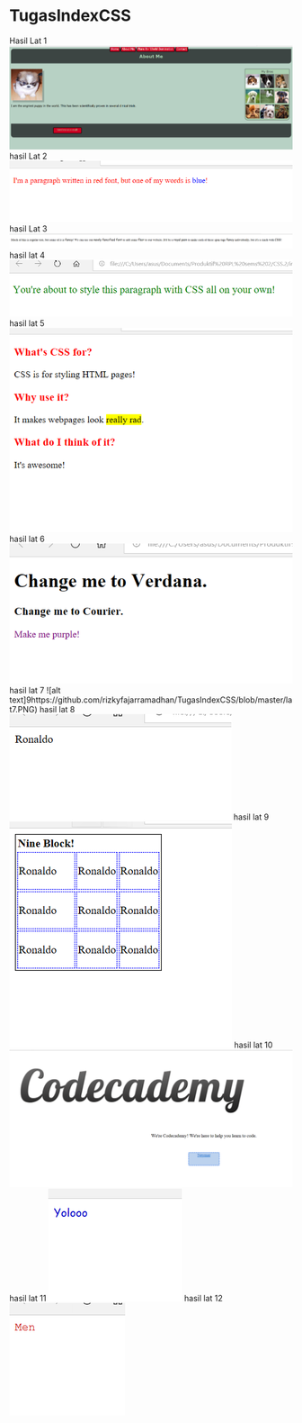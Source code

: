 # TugasIndexCSS
Hasil Lat 1
![alt text](https://github.com/rizkyfajarramadhan/TugasIndexCSS/blob/master/lat1.PNG)
hasil Lat 2
![alt text](https://github.com/rizkyfajarramadhan/TugasIndexCSS/blob/master/lat2.PNG)
hasil Lat 3
![alt text](https://github.com/rizkyfajarramadhan/TugasIndexCSS/blob/master/lat3.PNG)
hasil lat 4
![alt text](https://github.com/rizkyfajarramadhan/TugasIndexCSS/blob/master/lat4.PNG)
hasil lat 5
![alt text](https://github.com/rizkyfajarramadhan/TugasIndexCSS/blob/master/lat5.PNG)
hasil lat 6
![alt text](https://github.com/rizkyfajarramadhan/TugasIndexCSS/blob/master/lat6.PNG)
hasil lat 7
![alt text]9https://github.com/rizkyfajarramadhan/TugasIndexCSS/blob/master/lat7.PNG)
hasil lat 8
![alt text](https://github.com/rizkyfajarramadhan/TugasIndexCSS/blob/master/lat8.PNG)
hasil lat 9
![alt text](https://github.com/rizkyfajarramadhan/TugasIndexCSS/blob/master/lat9.PNG)
hasil lat 10
![alt text](https://github.com/rizkyfajarramadhan/TugasIndexCSS/blob/master/lat10.PNG)
hasil lat 11
![alt text](https://github.com/rizkyfajarramadhan/TugasIndexCSS/blob/master/lat11.PNG)
hasil lat 12
![alt text](https://github.com/rizkyfajarramadhan/TugasIndexCSS/blob/master/lat12.PNG)
